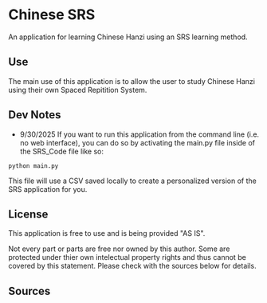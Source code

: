 # Chinese SRS 

An application for learning Chinese Hanzi using an SRS learning method.

## Use

The main use of this application is to allow the user to study Chinese Hanzi using their own Spaced Repitition System. 

## Dev Notes

- 9/30/2025
If you want to run this application from the command line (i.e. no web interface), you can do so by activating the main.py file inside of the SRS_Code file like so:
```
python main.py
```
This file will use a CSV saved locally to create a personalized version of the SRS application for you.


## License

This application is free to use and is being provided "AS IS".

Not every part or parts are free nor owned by this author. Some are protected under thier own intelectual property rights and thus cannot be covered by this statement. Please check with the sources below for details.

## Sources